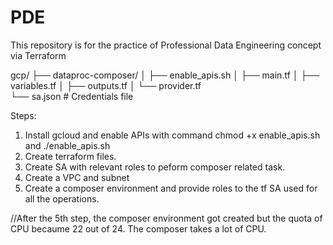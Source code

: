 # PDE
This repository is for the practice of Professional Data Engineering concept via Terraform

gcp/
├── dataproc-composer/
│   ├── enable_apis.sh
│   ├── main.tf
│   ├── variables.tf
│   ├── outputs.tf
│   └── provider.tf     
    └── sa.json       # Credentials file



Steps:
1. Install gcloud and enable APIs with command chmod +x enable_apis.sh and ./enable_apis.sh 
2. Create terraform files.
3. Create SA with relevant roles to peform composer related task.
4. Create a VPC and subnet
5. Create a composer environment and provide roles to the tf SA used for all the operations. 




//After the 5th step, the composer environment got created but the quota of CPU becaume 22 out of 24. The composer takes a lot of CPU. 

















